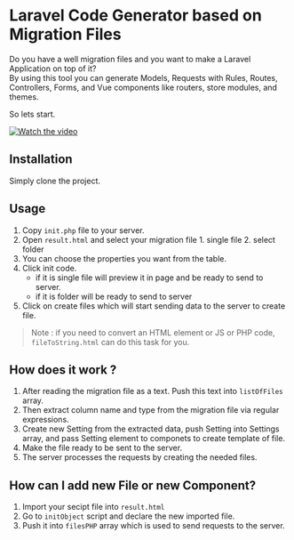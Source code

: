 # Laravel Code Generator based on Migration Files
Do you have a well migration files and you want to make a Laravel Application on top of it?
<br>
By using this tool you can generate Models, Requests with Rules, Routes, Controllers, Forms, and Vue components like routers, store modules, and themes.<br>

So lets start.

[![Watch the video](https://i.imgur.com/Jhn3T5S.png)](https://www.youtube.com/watch?v=JMAj-hn5c0c)



## Installation
Simply clone the project.


## Usage
1. Copy `init.php` file to your server.
2. Open `result.html` and select your migration file
       1. single file
       2. select folder
3. You can choose the properties you want from the table.
4. Click init code.
     - if it is single file will preview it in page and be ready to send to server.
     - if it is folder will be ready to send to server
 5. Click on create files which will start sending data to the server to create file.
 

> Note : if you need to convert an HTML element or JS or PHP code, `fileToString.html` can do this task for you.

## How does it work ?

1. After reading the migration file as a text. Push this text into `listOfFiles` array.
2. Then extract column name and type from the migration file via regular expressions.
3. Create new Setting from the extracted data, push Setting into Settings array, and pass Setting element to componets to create template of file.
4. Make the file ready to be sent to the server.
5. The server processes the requests by creating the needed files.

## How can I add new File or new Component?
1. Import your secipt file into `result.html`
2. Go to `initObject` script and declare the new imported file.
3. Push it into `filesPHP` array which is used to send requests to the server.
